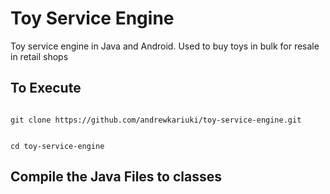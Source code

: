 # Toy Service Engine
Toy service engine in Java and Android. Used to buy toys in bulk for resale in retail shops

## To Execute

<code>
git clone https://github.com/andrewkariuki/toy-service-engine.git

cd toy-service-engine
</code>

## Compile the Java Files to classes


